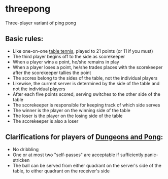 # threepong
Three-player variant of ping pong

## Basic rules:
* Like one-on-one [table tennis](https://pongworld.com/table-tennis-sport/rules), played to 21 points (or 11 if you must)
* The third player begins off to the side as scorekeeper
* When a player wins a point, he/she remains in play
* When a player loses a point, he/she trades places with the scorekeeper after the scorekeeper tallies the point
* The scores belong to the sides of the table, not the individual players
* Likewise, the current server is determined by the side of the table and not the individual players
* After each five points scored, serving switches to the other side of the table
* The scorekeeper is responsible for keeping track of which side serves
* The winner is the player on the winning side of the table
* The loser is the player on the losing side of the table
* The scorekeeper is also a loser

## Clarifications for players of [Dungeons and Pong](https://github.com/meetmicah/dungeons-and-pong):
* No dribbling
* One or at most two "self-passes" are acceptable if sufficiently panic-stricken
* The ball can be served from either quadrant on the server's side of the table, to either quadrant on the receiver's side
